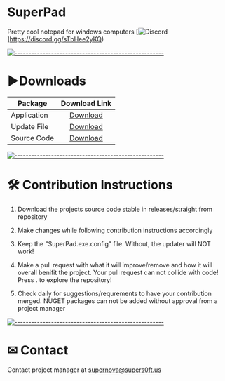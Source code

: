 # SuperPad 
Pretty cool notepad for windows computers
[![Discord](https://discord.com/api/guilds/826874392637734922/widget.png)]https://discord.gg/sTbHee2yKQ)

[![-----------------------------------------------------](https://raw.githubusercontent.com/andreasbm/readme/master/assets/lines/aqua.png)](#Important)
# ▶Downloads
| Package    |                                                         Download Link                                                        |
|------------|:----------------------------------------------------------------------------------------------------------------------------:|
| Application    | [Download](https://dl.supers0ft.us/superpad/superpadsetup.exe)    |
| Update File     | [Download](https://dl.supers0ft.us/superpad)     |
| Source Code | [Download](https://github.com/Supernova3339/superpad/releases) |

[![-----------------------------------------------------](https://raw.githubusercontent.com/andreasbm/readme/master/assets/lines/aqua.png)](#Important)
# 🛠 Contribution Instructions

1. Download the projects source code stable in releases/straight from repository

2. Make changes while following contribution instructions accordingly

3. Keep the "SuperPad.exe.config" file. Without, the updater will NOT work!

4. Make a pull request with what it will improve/remove and how it will overall benifit the project. Your pull request can not collide with code! Press . to explore the repository!

5. Check daily for suggestions/requrements to have your contribution merged. NUGET packages can not be added without approval from a project manager

[![-----------------------------------------------------](https://raw.githubusercontent.com/andreasbm/readme/master/assets/lines/aqua.png)](#Important)
# ✉ Contact
Contact project manager at [supernova@supers0ft.us](mailto:supernova@supers0ft.us)
